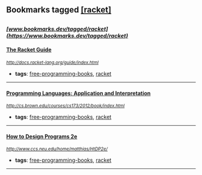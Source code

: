 ## Bookmarks tagged [[racket]](https://www.bookmarks.dev?q=[racket])

_<sup><sup>[www.bookmarks.dev/tagged/racket](https://www.bookmarks.dev/tagged/racket)</sup></sup>_
---
#### [The Racket Guide](http://docs.racket-lang.org/guide/index.html)
_<sup>http://docs.racket-lang.org/guide/index.html</sup>_

* **tags**: [free-programming-books](../tagged/free-programming-books.md), [racket](../tagged/racket.md)
---
#### [Programming Languages: Application and Interpretation](http://cs.brown.edu/courses/cs173/2012/book/index.html)
_<sup>http://cs.brown.edu/courses/cs173/2012/book/index.html</sup>_

* **tags**: [free-programming-books](../tagged/free-programming-books.md), [racket](../tagged/racket.md)
---
#### [How to Design Programs 2e](http://www.ccs.neu.edu/home/matthias/HtDP2e/)
_<sup>http://www.ccs.neu.edu/home/matthias/HtDP2e/</sup>_

* **tags**: [free-programming-books](../tagged/free-programming-books.md), [racket](../tagged/racket.md)
---
